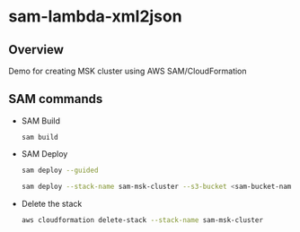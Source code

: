 # sam-lambda-xml2json

## Overview
Demo for creating MSK cluster using AWS SAM/CloudFormation

## SAM commands
- SAM Build 
  ```
  sam build
  ```

- SAM Deploy
  ```bash
  sam deploy --guided
  
  sam deploy --stack-name sam-msk-cluster --s3-bucket <sam-bucket-name> --capabilities CAPABILITY_NAMED_IAM
  ```
  
- Delete the stack
  ```bash
  aws cloudformation delete-stack --stack-name sam-msk-cluster
  ```